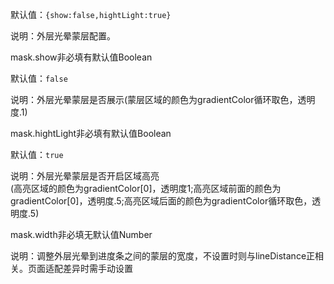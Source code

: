 默认值：`{show:false,hightLight:true}`

说明：外层光晕蒙层配置。

<p class='ev_expand_title'>mask.show<span class='ev_expand_required'>非必填</span><span class='ev_expand_defaults'>有默认值</span><span class='ev_expand_type'>Boolean</span>
<p class='ev_expand_introduce'>默认值：<code>false</code>
<p class='ev_expand_introduce'>说明：外层光晕蒙层是否展示(蒙层区域的颜色为gradientColor循环取色，透明度.1)

<p class='ev_expand_title'>mask.hightLight<span class='ev_expand_required'>非必填</span><span class='ev_expand_defaults'>有默认值</span><span class='ev_expand_type'>Boolean</span>
<p class='ev_expand_introduce'>默认值：<code>true</code>
<p class='ev_expand_introduce'>说明：外层光晕蒙层是否开启区域高亮<br>(高亮区域的颜色为gradientColor[0]，透明度1;高亮区域前面的颜色为gradientColor[0]，透明度.5;高亮区域后面的颜色为gradientColor循环取色，透明度.5)

<p class='ev_expand_title'>mask.width<span class='ev_expand_required'>非必填</span><span class='ev_expand_defaults'>无默认值</span><span class='ev_expand_type'>Number</span>
<p class='ev_expand_introduce'>说明：调整外层光晕到进度条之间的蒙层的宽度，不设置时则与lineDistance正相关。页面适配差异时需手动设置
